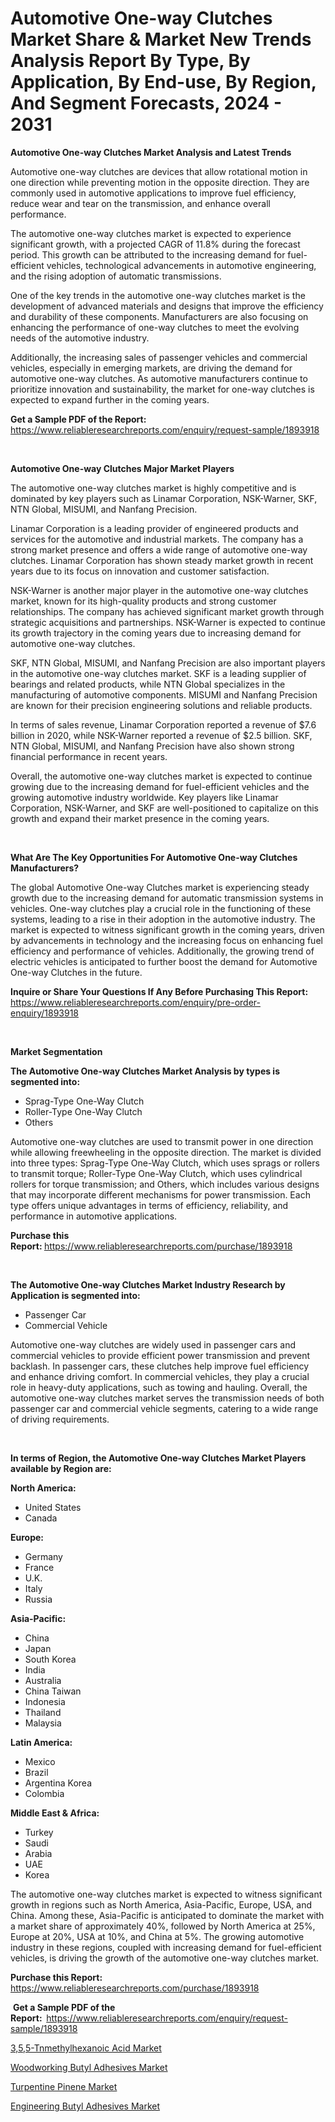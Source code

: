<p><h1>Automotive One-way Clutches Market Share & Market New Trends Analysis Report By Type, By Application, By End-use, By Region, And Segment Forecasts, 2024 - 2031</h1></p><p><strong>Automotive One-way Clutches Market Analysis and Latest Trends</strong></p>
<p><p>Automotive one-way clutches are devices that allow rotational motion in one direction while preventing motion in the opposite direction. They are commonly used in automotive applications to improve fuel efficiency, reduce wear and tear on the transmission, and enhance overall performance.</p><p>The automotive one-way clutches market is expected to experience significant growth, with a projected CAGR of 11.8% during the forecast period. This growth can be attributed to the increasing demand for fuel-efficient vehicles, technological advancements in automotive engineering, and the rising adoption of automatic transmissions.</p><p>One of the key trends in the automotive one-way clutches market is the development of advanced materials and designs that improve the efficiency and durability of these components. Manufacturers are also focusing on enhancing the performance of one-way clutches to meet the evolving needs of the automotive industry.</p><p>Additionally, the increasing sales of passenger vehicles and commercial vehicles, especially in emerging markets, are driving the demand for automotive one-way clutches. As automotive manufacturers continue to prioritize innovation and sustainability, the market for one-way clutches is expected to expand further in the coming years.</p></p>
<p><strong>Get a Sample PDF of the Report:&nbsp;</strong> <a href="https://www.reliableresearchreports.com/enquiry/request-sample/1893918">https://www.reliableresearchreports.com/enquiry/request-sample/1893918</a></p>
<p>&nbsp;</p>
<p><strong>Automotive One-way Clutches Major Market Players</strong></p>
<p><p>The automotive one-way clutches market is highly competitive and is dominated by key players such as Linamar Corporation, NSK-Warner, SKF, NTN Global, MISUMI, and Nanfang Precision. </p><p>Linamar Corporation is a leading provider of engineered products and services for the automotive and industrial markets. The company has a strong market presence and offers a wide range of automotive one-way clutches. Linamar Corporation has shown steady market growth in recent years due to its focus on innovation and customer satisfaction.</p><p>NSK-Warner is another major player in the automotive one-way clutches market, known for its high-quality products and strong customer relationships. The company has achieved significant market growth through strategic acquisitions and partnerships. NSK-Warner is expected to continue its growth trajectory in the coming years due to increasing demand for automotive one-way clutches.</p><p>SKF, NTN Global, MISUMI, and Nanfang Precision are also important players in the automotive one-way clutches market. SKF is a leading supplier of bearings and related products, while NTN Global specializes in the manufacturing of automotive components. MISUMI and Nanfang Precision are known for their precision engineering solutions and reliable products.</p><p>In terms of sales revenue, Linamar Corporation reported a revenue of $7.6 billion in 2020, while NSK-Warner reported a revenue of $2.5 billion. SKF, NTN Global, MISUMI, and Nanfang Precision have also shown strong financial performance in recent years.</p><p>Overall, the automotive one-way clutches market is expected to continue growing due to the increasing demand for fuel-efficient vehicles and the growing automotive industry worldwide. Key players like Linamar Corporation, NSK-Warner, and SKF are well-positioned to capitalize on this growth and expand their market presence in the coming years.</p></p>
<p>&nbsp;</p>
<p><strong>What Are The Key Opportunities For Automotive One-way Clutches Manufacturers?</strong></p>
<p><p>The global Automotive One-way Clutches market is experiencing steady growth due to the increasing demand for automatic transmission systems in vehicles. One-way clutches play a crucial role in the functioning of these systems, leading to a rise in their adoption in the automotive industry. The market is expected to witness significant growth in the coming years, driven by advancements in technology and the increasing focus on enhancing fuel efficiency and performance of vehicles. Additionally, the growing trend of electric vehicles is anticipated to further boost the demand for Automotive One-way Clutches in the future.</p></p>
<p><strong>Inquire or Share Your Questions If Any Before Purchasing This Report:</strong> <a href="https://www.reliableresearchreports.com/enquiry/pre-order-enquiry/1893918">https://www.reliableresearchreports.com/enquiry/pre-order-enquiry/1893918</a></p>
<p>&nbsp;</p>
<p><strong>Market Segmentation</strong></p>
<p><strong>The Automotive One-way Clutches Market Analysis by types is segmented into:</strong></p>
<p><ul><li>Sprag-Type One-Way Clutch</li><li>Roller-Type One-Way Clutch</li><li>Others</li></ul></p>
<p><p>Automotive one-way clutches are used to transmit power in one direction while allowing freewheeling in the opposite direction. The market is divided into three types: Sprag-Type One-Way Clutch, which uses sprags or rollers to transmit torque; Roller-Type One-Way Clutch, which uses cylindrical rollers for torque transmission; and Others, which includes various designs that may incorporate different mechanisms for power transmission. Each type offers unique advantages in terms of efficiency, reliability, and performance in automotive applications.</p></p>
<p><strong>Purchase this Report:&nbsp;</strong><a href="https://www.reliableresearchreports.com/purchase/1893918">https://www.reliableresearchreports.com/purchase/1893918</a></p>
<p>&nbsp;</p>
<p><strong>The Automotive One-way Clutches Market Industry Research by Application is segmented into:</strong></p>
<p><ul><li>Passenger Car</li><li>Commercial Vehicle</li></ul></p>
<p><p>Automotive one-way clutches are widely used in passenger cars and commercial vehicles to provide efficient power transmission and prevent backlash. In passenger cars, these clutches help improve fuel efficiency and enhance driving comfort. In commercial vehicles, they play a crucial role in heavy-duty applications, such as towing and hauling. Overall, the automotive one-way clutches market serves the transmission needs of both passenger car and commercial vehicle segments, catering to a wide range of driving requirements.</p></p>
<p>&nbsp;</p>
<p><strong>In terms of Region, the Automotive One-way Clutches Market Players available by Region are:</strong></p>
<p>
    <p> <strong> North America: </strong>
        <ul>
            <li>United States</li>
            <li>Canada</li>
        </ul>
        </p> 
    <p> <strong> Europe: </strong>
        <ul>
            <li>Germany</li>
            <li>France</li>
            <li>U.K.</li>
            <li>Italy</li>
            <li>Russia</li>
        </ul>
        </p> 
    <p> <strong> Asia-Pacific: </strong>
        <ul>
            <li>China</li>
            <li>Japan</li>
            <li>South Korea</li>
            <li>India</li>
            <li>Australia</li>
            <li>China Taiwan</li>
            <li>Indonesia</li>
            <li>Thailand</li>
            <li>Malaysia</li>
        </ul>
        </p> 
    <p> <strong> Latin America: </strong>
        <ul>
            <li>Mexico</li>
            <li>Brazil</li>
            <li>Argentina Korea</li>
            <li>Colombia</li>
        </ul>
        </p> 
    <p> <strong> Middle East & Africa: </strong>
        <ul>
            <li>Turkey</li>
            <li>Saudi</li>
            <li>Arabia</li>
            <li>UAE</li>
            <li>Korea</li>
        </ul>
    </p>
    </p>
<p><p>The automotive one-way clutches market is expected to witness significant growth in regions such as North America, Asia-Pacific, Europe, USA, and China. Among these, Asia-Pacific is anticipated to dominate the market with a market share of approximately 40%, followed by North America at 25%, Europe at 20%, USA at 10%, and China at 5%. The growing automotive industry in these regions, coupled with increasing demand for fuel-efficient vehicles, is driving the growth of the automotive one-way clutches market.</p></p>
<p><strong>Purchase this Report: </strong><a href="https://www.reliableresearchreports.com/purchase/1893918">https://www.reliableresearchreports.com/purchase/1893918</a></p>
<p>&nbsp;<strong>Get a Sample PDF of the Report:&nbsp;&nbsp;</strong><a href="https://www.reliableresearchreports.com/enquiry/request-sample/1893918">https://www.reliableresearchreports.com/enquiry/request-sample/1893918</a></p>
<p><strong></strong></p>
<p><p><a href="https://butternut-bug-553.notion.site/3-5-5-Tnmethylhexanoic-Acid-Market-A-Comprehensive-Report-of-its-Market-Share-Growth-Trends-2024--9e7447c839c8414c8c347eee5e72a616">3,5,5-Tnmethylhexanoic Acid Market</a></p><p><a href="https://view.publitas.com/reportprime-1/woodworking-butyl-adhesives-market-research-report-forecasted-for-period-from-2023-2030-by-market-type-market-application-and-region/">Woodworking Butyl Adhesives Market</a></p><p><a href="https://view.publitas.com/reportprime-1/global-turpentine-pinene-market-by-types-applications-and-major-players-with-regional-growth-rate-analysis-and-development-situation-from-2023-to-2030/">Turpentine Pinene Market</a></p><p><a href="https://view.publitas.com/reportprime-1/engineering-butyl-adhesives-market-analysis-and-market-size-global-industry-overview-market-segmentation-and-forecast-2023-to-2030/">Engineering Butyl Adhesives Market</a></p></p>